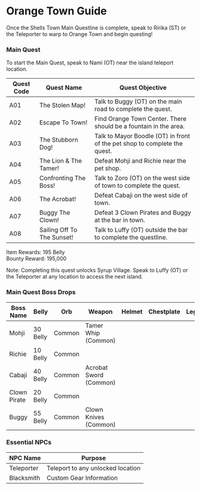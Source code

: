 # Orange Town Guide

Once the Shells Town Main Questline is complete, speak to Ririka (ST) or the Teleporter to warp to Orange Town and begin questing!

### Main Quest

To start the Main Quest, speak to Nami (OT) near the island teleport location.

| Quest Code| Quest Name                | Quest Objective|
|-----------|-----------                |-----------|
| A01       | The Stolen Map!           |Talk to Buggy (OT) on the main road to complete the quest.|
| A02       | Escape To Town!           |Find Orange Town Center. There should be a fountain in the area.|
| A03       | The Stubborn Dog!         |Talk to Mayor Boodle (OT) in front of the pet shop to complete the quest.|
| A04       | The Lion & The Tamer!     |Defeat Mohji and Richie near the pet shop.|
| A05       | Confronting The Boss!     |Talk to Zoro (OT) on the west side of town to complete the quest.|
| A06       | The Acrobat!              |Defeat Cabaji on the west side of town.|
| A07       | Buggy The Clown!          |Defeat 3 Clown Pirates and Buggy at the bar in town.|
| A08       | Sailing Off To The Sunset!|Talk to Luffy (OT) outside the bar to complete the questline.|

Item Rewards: 195 Belly<br>
Bounty Reward: 195,000

Note: Completing this quest unlocks Syrup Village. Speak to Luffy (OT) or the Teleporter at any location to access the next island.

### Main Quest Boss Drops

| Boss Name   | Belly    | Orb    | Weapon                | Helmet    | Chestplate | Leggings  | Boots     | Other     |
|-----------  |----------|--------|-----------            |-----------|----------- |-----------|-----------|-----------|
| Mohji       | 30 Belly | Common | Tamer Whip (Common)   |           |            |           |           |           |
| Richie      | 10 Belly | Common |                       |           |            |           |           |           |
| Cabaji      | 40 Belly | Common | Acrobat Sword (Common)|           |            |           |           |           |
| Clown Pirate| 20 Belly | Common |                       |           |            |           |           |           |
| Buggy       | 55 Belly | Common | Clown Knives (Common) |           |            |           |           |           |

### Essential NPCs

| NPC Name         | Purpose                            |
|-------------     |-----------                         |
| Teleporter       | Teleport to any unlocked location  |
| Blacksmith       | Custom Gear Information            |